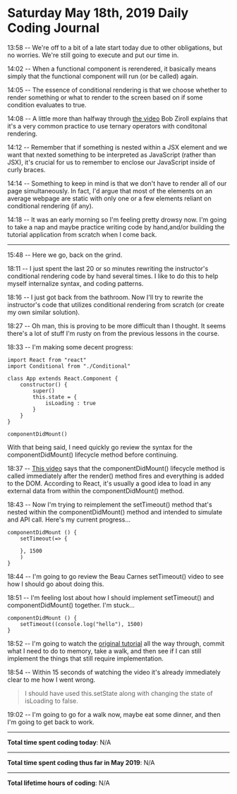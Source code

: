 # Saturday May 18th, 2019 Daily Coding Journal
13:58 -- We're off to a bit of a late start today due to other obligations, but no worries. We're still going to execute and put our time in.

14:02 -- When a functional component is rerendered, it basically means simply that the functional component will run (or be called) again.

14:05 -- The essence of conditional rendering is that we choose whether to render something or what to render to the screen based on if some condition evaluates to true.

14:08 -- A little more than halfway through [the video](https://scrimba.com/p/p7P5Hd/c4kJNSL) Bob Ziroll explains that it's a very common practice to use ternary operators with conditonal rendering.

14:12 -- Remember that if something is nested within a JSX element and we want that nexted something to be interpreted as JavaScript (rather than JSX), it's crucial for us to remember to enclose our JavaScript inside of curly braces.

14:14 -- Something to keep in mind is that we don't have to render all of our page simultaneously. In fact, I'd argue that most of the elements on an average webpage are static with only one or a few elements reliant on conditional rendering (if any).

14:18 -- It was an early morning so I'm feeling pretty drowsy now. I'm going to take a nap and maybe practice writing code by hand,and/or building the tutorial application from scratch when I come back.
___
15:48 -- Here we go, back on the grind.

18:11 -- I just spent the last 20 or so minutes rewriting the instructor's conditional rendering code by hand several times. I like to do this to help myself internalize syntax, and coding patterns.

18:16 -- I just got back from the bathroom. Now I'll try to rewrite the instructor's code that utilizes conditional rendering from scratch (or create my own similar solution).

18:27 -- Oh man, this is proving to be more difficult than I thought. It seems there's a lot of stuff I'm rusty on from the previous lessons in the course.

18:33 -- I'm making some decent progress:

```
import React from "react"
import Conditional from "./Conditional"

class App extends React.Component {
    constructor() {
        super()
        this.state = {
            isLoading : true
        }
    }
}

componentDidMount()
```
With that being said, I need quickly go review the syntax for the componentDidMount() lifecycle method before continuing.

18:37 -- [This video](https://www.youtube.com/watch?v=uMtK7f0TVq4) says that the componentDidMount() lifecycle method is called immediately after the render() method fires and everything is added to the DOM. According to React, it's usually a good idea to load in any external data from within the componentDidMount() method.

18:43 -- Now I'm trying to reimplement the setTimeout() method that's nested within the componentDidMount() method and intended to simulate and API call. Here's my current progress...

```
componentDidMount () {
    setTimeout(=> {
        
    }, 1500
    )
}
```
18:44 -- I'm going to go review the Beau Carnes setTimeout() video to see how I should go about doing this.

18:51 -- I'm feeling lost about how I should implement setTimeout() and componentDidMount() together. I'm stuck...
```
componentDidMount () {
    setTimeout((console.log("hello"), 1500)
}
```

18:52 -- I'm going to watch the [original tutorial](https://scrimba.com/p/p7P5Hd/c4kJNSL) all the way through, commit what I need to do to memory, take a walk, and then see if I can still implement the things that still require implementation.

18:54 -- Within 15 seconds of watching the video it's already immediately clear to me how I went wrong.
> I should have used this.setState along with changing the state of isLoading to false.

19:02 -- I'm going to go for a walk now, maybe eat some dinner, and then I'm going to get back to work.

___
**Total time spent coding today**: N/A
___
**Total time spent coding thus far in May 2019**: N/A
___
**Total lifetime hours of coding**: N/A